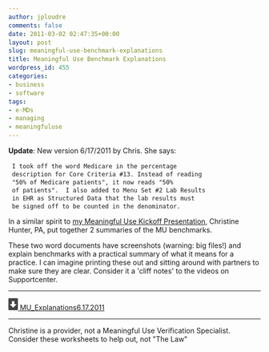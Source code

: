 ```yaml
---
author: jploudre
comments: false
date: 2011-03-02 02:47:35+00:00
layout: post
slug: meaningful-use-benchmark-explanations
title: Meaningful Use Benchmark Explanations
wordpress_id: 455
categories:
- business
- software
tags:
- e-MDs
- managing
- meaningfuluse
---
```


**Update**: New version 6/17/2011 by Chris. She says:

     I took off the word Medicare in the percentage 
     description for Core Criteria #13. Instead of reading 
     "50% of Medicare patients", it now reads "50% 
     of patients".  I also added to Menu Set #2 Lab Results
     in EHR as Structured Data that the lab results must 
     be signed off to be counted in the denominator. 

In a similar spirit to [my Meaningful Use Kickoff Presentation](/2011/meaningful-use-map-and-kickoff/), Christine Hunter, PA, put together 2 summaries of the MU benchmarks.

These two word documents have screenshots (warning: big files!) and explain benchmarks with a practical summary of what it means for a practice. I can imagine printing these out and sitting around with partners to make sure they are clear. Consider it a 'cliff notes' to the videos on Supportcenter.

---------------

[![](/files/2011/01/57-download.png) MU_Explanations6.17.2011](/files/2011/03/MU_Explanations6.17.2011.zip)

--------------
Christine is a provider, not a Meaningful Use Verification Specialist. Consider these worksheets to help out, not "The Law"
